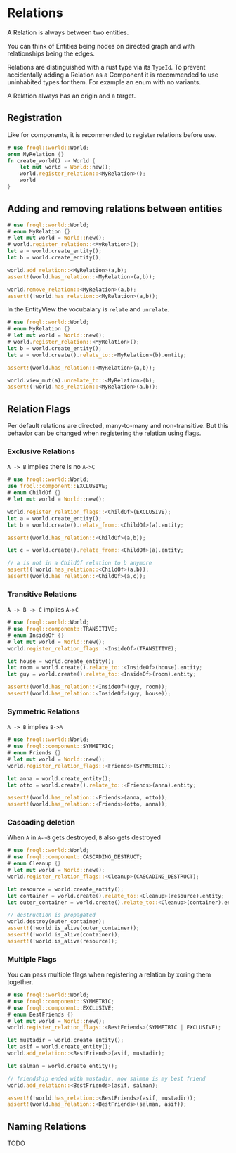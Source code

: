 # Relations

A Relation is always between two entities.

You can think of Entities being nodes on directed graph and with relationships being the edges.

Relations are distinguished with a rust type via its `TypeId`.
To prevent accidentally adding a Relation as a Component it is recommended to use uninhabited types for them. 
For example an enum with no variants.

A Relation always has an origin and a target.

## Registration

Like for components, it is recommended to register relations before use.

```rust
# use froql::world::World;
enum MyRelation {}
fn create_world() -> World {
    let mut world = World::new();
    world.register_relation::<MyRelation>();
    world
}
```

## Adding and removing relations between entities

```rust
# use froql::world::World;
# enum MyRelation {}
# let mut world = World::new();
# world.register_relation::<MyRelation>();
let a = world.create_entity();
let b = world.create_entity();

world.add_relation::<MyRelation>(a,b);
assert!(world.has_relation::<MyRelation>(a,b));

world.remove_relation::<MyRelation>(a,b);
assert!(!world.has_relation::<MyRelation>(a,b));
```

In the EntityView the vocubalary is `relate` and `unrelate`.

```rust
# use froql::world::World;
# enum MyRelation {}
# let mut world = World::new();
# world.register_relation::<MyRelation>();
let b = world.create_entity();
let a = world.create().relate_to::<MyRelation>(b).entity;

assert!(world.has_relation::<MyRelation>(a,b));

world.view_mut(a).unrelate_to::<MyRelation>(b);
assert!(!world.has_relation::<MyRelation>(a,b));
```


## Relation Flags

Per default relations are directed, many-to-many and non-transitive. 
But this behavior can be changed when registering the relation using flags.



### Exclusive Relations
`A -> B` implies there is no `A->C`

```rust
# use froql::world::World;
use froql::component::EXCLUSIVE;
# enum ChildOf {}
# let mut world = World::new();

world.register_relation_flags::<ChildOf>(EXCLUSIVE);
let a = world.create_entity();
let b = world.create().relate_from::<ChildOf>(a).entity;

assert!(world.has_relation::<ChildOf>(a,b));

let c = world.create().relate_from::<ChildOf>(a).entity;

// a is not in a ChildOf relation to b anymore
assert!(!world.has_relation::<ChildOf>(a,b));
assert!(world.has_relation::<ChildOf>(a,c));
```

### Transitive Relations

`A -> B -> C` implies `A->C`

```rust
# use froql::world::World;
# use froql::component::TRANSITIVE;
# enum InsideOf {}
# let mut world = World::new();
world.register_relation_flags::<InsideOf>(TRANSITIVE);

let house = world.create_entity();
let room = world.create().relate_to::<InsideOf>(house).entity;
let guy = world.create().relate_to::<InsideOf>(room).entity;

assert!(world.has_relation::<InsideOf>(guy, room));
assert!(world.has_relation::<InsideOf>(guy, house));
```

### Symmetric Relations

`A -> B` implies `B->A`

```rust
# use froql::world::World;
# use froql::component::SYMMETRIC;
# enum Friends {}
# let mut world = World::new();
world.register_relation_flags::<Friends>(SYMMETRIC);

let anna = world.create_entity();
let otto = world.create().relate_to::<Friends>(anna).entity;

assert!(world.has_relation::<Friends>(anna, otto));
assert!(world.has_relation::<Friends>(otto, anna));
```

### Cascading deletion

When `A` in `A->B` gets destroyed, `B` also gets destroyed

```rust
# use froql::world::World;
# use froql::component::CASCADING_DESTRUCT;
# enum Cleanup {}
# let mut world = World::new();
world.register_relation_flags::<Cleanup>(CASCADING_DESTRUCT);

let resource = world.create_entity();
let container = world.create().relate_to::<Cleanup>(resource).entity;
let outer_container = world.create().relate_to::<Cleanup>(container).entity;

// destruction is propagated
world.destroy(outer_container);
assert!(!world.is_alive(outer_container));
assert!(!world.is_alive(container));
assert!(!world.is_alive(resource));
```

### Multiple Flags

You can pass multiple flags when registering a relation by xoring them together.

```rust
# use froql::world::World;
# use froql::component::SYMMETRIC;
# use froql::component::EXCLUSIVE;
# enum BestFriends {}
# let mut world = World::new();
world.register_relation_flags::<BestFriends>(SYMMETRIC | EXCLUSIVE);

let mustadir = world.create_entity();
let asif = world.create_entity();
world.add_relation::<BestFriends>(asif, mustadir);

let salman = world.create_entity();

// friendship ended with mustadir, now salman is my best friend
world.add_relation::<BestFriends>(asif, salman);

assert!(!world.has_relation::<BestFriends>(asif, mustadir));
assert!(world.has_relation::<BestFriends>(salman, asif));
```


## Naming Relations

TODO

